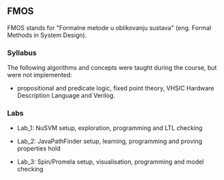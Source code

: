 ## FMOS

FMOS stands for "Formalne metode u oblikovanju sustava" (eng. Formal Methods in System Design).

### Syllabus

The following algorithms and concepts were taught during the course, but were not implemented:
* propositional and predicate logic, fixed point theory, VHSIC Hardware Description Language and Verilog.

### Labs

* Lab_1: NuSVM setup, exploration, programming and LTL checking 

* Lab_2: JavaPathFinder setup, learning, programming and proving properties hold

* Lab_3: Spin/Promela setup, visualisation, programming and model checking
